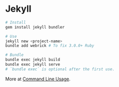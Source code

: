 # Jekyll

```bash
# Install
gem install jekyll bundler
```

```bash
# Use
jekyll new <project-name>
bundle add webrick # To fix 3.0.0+ Ruby
```

```bash
# Bundle
bundle exec jekyll build
bundle exec jekyll serve
# `bundle exec` is optional after the first use.
```

More at [Command Line Usage](https://jekyllrb.com/docs/usage/).
